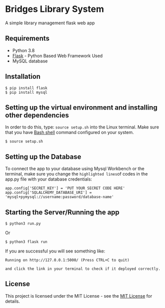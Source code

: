# Bridges Library System 
A simple library management flask web app

## Requirements
* Python 3.8
* [Flask](http://flask.pocoo.org/docs/0.11/)  - Python Based Web Framework Used
* MySQL database

## Installation
```
$ pip install flask
$ pip install mysql
```

## Setting up the virtual environment and installing other dependencies

In order to do this, type: ```source setup.sh``` into the Linux terminal. Make sure that you have [Bash shell](https://www.gnu.org/software/bash/manual/html_node/Basic-Installation.html) command configured on your system. 
```
$ source setup.sh
```

## Setting up the Database
To connect the app to your database using Mysql Workbench or the terminal, make sure you change the ```highlighted lines```of codes in the app.py file with your database credentials:
```
app.config['SECRET_KEY'] = 'PUT YOUR SECRET CODE HERE'
app.config['SQLALCHEMY_DATABASE_URI'] = 'mysql+pymysql://username:password/database-name'
```
## Starting the Server/Running the app
```
$ python3 run.py
```

Or  
```
$ python3 flask run
```
If you are successful you will see something like:  
```
Running on http://127.0.0.1:5000/ (Press CTRL+C to quit)

and click the link in your terminal to check if it deployed correctly.
```
## License 

This project is licensed under the MIT License - see the [MIT License](https://opensource.org/licenses/MIT) for details.
